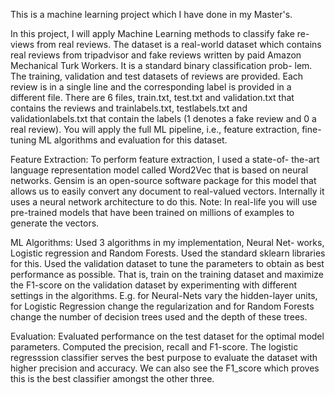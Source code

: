 This is a machine learning project which I have done in my Master's.

In this project, I will apply Machine Learning methods to classify fake re- views from real reviews. The dataset is a real-world dataset which contains real reviews from tripadvisor and fake reviews written by paid Amazon Mechanical Turk Workers. It is a standard binary classification prob- lem. The training, validation and test datasets of reviews are provided. Each review is in a single line and the corresponding label is provided in a different file. There are 6 files, train.txt, test.txt and validation.txt that contains the reviews and trainlabels.txt, testlabels.txt and validationlabels.txt that contain the labels (1 denotes a fake review and 0 a real review). You will apply the full ML pipeline, i.e., feature extraction, fine-tuning ML algorithms and evaluation for this dataset.

Feature Extraction: To perform feature extraction, I used a state-of- the-art language representation model called Word2Vec that is based on neural networks. Gensim is an open-source software package for this model that allows us to easily convert any document to real-valued vectors. Internally it uses a neural network architecture to do this. Note: In real-life you will use pre-trained models that have been trained on millions of examples to generate the vectors.

ML Algorithms: Used 3 algorithms in my implementation, Neural Net- works, Logistic regression and Random Forests. Used the standard sklearn libraries for this. Used the validation dataset to tune the parameters to obtain as best performance as possible. That is, train on the training dataset and maximize the F1-score on the validation dataset by experimenting with different settings in the algorithms. E.g. for Neural-Nets vary the hidden-layer units, for Logistic Regression change the regularization and for Random Forests change the number of decision trees used and the depth of these trees.

Evaluation: Evaluated performance on the test dataset for the optimal model parameters. Computed the precision, recall and F1-score. The logistic regresssion classifier serves the best purpose to evaluate the dataset with higher precision and accuracy. We can also see the F1_score which proves this is the best classifier amongst the other three.
